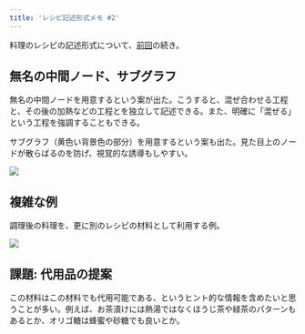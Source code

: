 ```yaml
---
title: 'レシピ記述形式メモ #2'
---
```

料理のレシピの記述形式について、[前回](https://r7kamura.com/articles/2022-05-13-mermaid-recipe-memo)の続き。

無名の中間ノード、サブグラフ
--------------

無名の中間ノードを用意するという案が出た。こうすると、混ぜ合わせる工程と、その後の加熱などの工程とを独立して記述できる。また、明確に「混ぜる」という工程を強調することもできる。

サブグラフ（黄色い背景色の部分）を用意するという案も出た。見た目上のノードが散らばるのを防げ、視覚的な誘導もしやすい。

![](https://lh3.googleusercontent.com/6vgTymYJ9x-3PULUqSJ9Eq2AavyiWx6WRsaLJA6igTRT8d5lp6olZqnwBBqH533vXrir3akvk2Wko7jyioc6_AdKn9Tw0wBv0pda4gfyHcePeEXNpLPeAg09vh8E5qD6NmIDmwVotFjXOxAjsA)

複雑な例
----

調理後の料理を、更に別のレシピの材料として利用する例。

![](https://lh6.googleusercontent.com/ESd_SrTAw8NUQBoF3gI0N1RN-JSU5j5oiNLzBUQd7eNIdU_i7riuiuRFJqrnApI2fxBU0okGMDRuz0SMk18m1slBJBzvMY7KEuCzRCDCuU3TAhf-bwgybflwjx2en9dw8DKkmv2YBY61B-hWmA)

課題: 代用品の提案
----------

この材料はこの材料でも代用可能である、というヒント的な情報を含めたいと思うことが多い。例えば、お茶漬けには熱湯ではなくほうじ茶や緑茶のパターンもあるとか、オリゴ糖は蜂蜜や砂糖でも良いとか。
